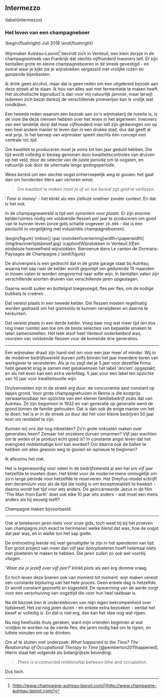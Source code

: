 
## Intermezzo

\label{intermezzo}

### Het leven van een champagneboer

\begin{flushright}
Juli 2018
\end{flushright}

Wijnmaker Autréau-Lasnot[^lasnot] bevindt zich in Venteuil, een klein dorpje in de champagnestreek van Frankrijk dat slechts vijfhonderd inwoners telt. Er zijn tientallen grote en kleine champagneboeren in de streek gevestigd - en overal waar je kijkt zie je wijnstokken vergezeld met vrolijke rozen en gonzende bijenkasten. 

Ik drink geen alcohol, maar dat is geen reden om een uitgebreid bezoek aan deze streek af te slaan. Ik hou van alles wat met fermentatie te maken heeft. Het alcoholische bijproduct is dan voor mij natuurlijk jammer, maar terwijl iedereen zich bezat dankzij de verschillende proeverijen kan ik vrolijk wat rondkijken. 

[^lasnot]: [http://www.champagne-autreau-lasnot.com/](http://www.champagne-autreau-lasnot.com/)

Een tweede reden waarom een bezoek aan zo'n wijnmakerij de moeite is, is de visie die deze mensen hebben over het leven in het algemeen. Inwoners van een landelijk dorp dat maar vijfhonderd man telt zijn gedwongen om op een heel andere manier te leven dan in een drukke stad, dus dat geeft al wat prijs. In het beroep van wijnmaker speelt slechts één concept een centrale rol: _tijd_. 

Om kwaliteit te produceren moet je soms tot tien jaar geduld hebben. Die tijd wordt volledig in beslag genomen door kwaliteitscontroles van druiven op het veld, door de selectie van de juiste periode om te oogsten, en natuurlijk ook door de uitermate lange gistingsperiode. 

Wees bereid om een slechte oogst onherroepelijk weg te gooien: het gaat dan om honderden liters aan verloren winst. 

> _Om kwaliteit te maken moet je af en toe bereid zijn geld te verliezen._



'_Time is money_' - het klinkt als een zielloze oneliner zonder context. En dat is het ook. 

In de champagnewereld is tijd een synoniem voor _plaats_. Er zijn enorme kelderruimtes nodig om voldoende flessen per jaar te produceren om goed van te kunnen leven (onze gids schatte ongeveer `10.000` - dat is een peulschil in vergelijking met industriële champagneboeren). 

\begin{figure}
    \mbox{} \par
    \noindent\centerimg[width=\paperwidth]{img/bw/overtijdsbesef.jpg}
    \caption[Wijnstokken in Venteuil.]{Een eindeloze hoeveelheid wijnstokken. Bienvenue dans Le canton de Dormans-Paysages de Champagne.}
\end{figure}


De druivenpers is een gedrocht dat in de grote garage staat bij Autréau, waarna het sap naar de kelder wordt gepompt om gedurende 15 maanden in inoxen vaten te worden omgevormd naar witte wijn. In tientallen vaten zijn verschillende soorten druiven van verschillende jaren opgeslagen. 

Daarna wordt suiker en bottelgist toegevoegd, fles per fles, om de nodige bubbels te creëren. 

Dat vereist plaats in een tweede kelder. Die flessen moeten regelmatig worden gedraaid om het gistresidu te kunnen verwijderen en daarna te herkurken. 

Dat vereist plaats in een derde kelder. Voeg daar nog wat meer tijd (en dus nog meer ruimte) aan toe om de beste selecties van bepaalde smaken te laten samensmelten. Het leek alsof heel Venteuil onderkelderd was, voorzien van voldoende flessen voor de komende drie generaties. 

* * *

Een wijnmaker draait zijn hand niet om voor een jaar meer of minder. Wij in de moderne bedrijfswereld durven zelfs binnen het jaar meerdere keren van werkgever te veranderen. Als je nu zegt dat je 5 jaar voor dezelfde firma hebt gewerkt krijg je samen met gelukwensen het label '_ancien_' opgeplakt, en als het even kan een extra verlofdag. 5 jaar voor een label ten opzichte van 10 jaar voor kwaliteitsvolle wijn.

Druivenvelden zijn in de streek erg duur: de concurrentie aast constant op lapjes grond. Voor grote champagnehuizen in Reims is die kostprijs verwaarloosbaar ten opzichte van een kleiner familiebedrijf zoals dat van Autréau. Ze zijn begonnen in 1932 en van generatie op generatie werd de grond binnen de familie gehouden. Dat is dan ook de enige manier om het te doen: het is er in de streek zo duur dat het voor kleine bedrijven 50 jaar kost om rendabel te zijn.

Kunnen wij ons dat nog inbeelden? Zo'n grote onkosten maken over generaties heen? Zomaar het onzekere durven omarmen? Vijf jaar wachten om te weten of je product écht goed is? In constante angst leven dat het evengoed middelmatige brol kan worden? Om daarna ook de ballen te hebben om alles gewoon weg te gooien en opnieuw te beginnen? 

Ik alleszins het niet. 

Het is tegenwoordig voor velen in de bedrijfswereld al een hel om vijf jaar hetzelfde te moeten doen. Het klinkt voor de moderne mens onmogelijk om zo'n lange periode voor hetzelfde te reserveren. Het Dreyfus-model schrijft een decennium voor als de tijd die nodig is om exceptionaliteit te kweken - daarna wordt het tijd voor iets anders. De geïncarneerde Jezus in de film 'The Man from Earth' doet ook elke 10 jaar iets anders - wat moet een mens anders als hij eeuwig leeft? 

Champagne maken bijvoorbeeld. 

* * *

Ook al betekenen jaren niets voor onze gids, toch weet hij bij het proeven van champagne zich exact te herinneren welke _blend_ dat was, hoe de oogst dat jaar was, en in welke ton het sap gistte. 

De ontmoeting leerde mij veel gematigder te zijn in het spenderen van tijd. Een groot project van meer dan vijf jaar doorploeteren hoeft helemaal niets met ploeteren te maken te hebben. Die jaren zullen zo ook wel voorbij vliegen. 

'_Waar zie je jezelf over vijf jaar?_' klinkt plots als een erg domme vraag.

En toch leven deze boeren ook van moment tot moment: wijn maken vereist een constante bijsturing van het hele proces. Geen enkele dag is hetzelfde. Er wordt constant geproefd en bijgesteld. De opwarming van de aarde zorgt voor een verschuiving van oogsttijd die voor hun heel tastbaar is. 

Na dit bezoek ben ik ondersteboven van mijn eigen bekrompenheid over tijdsbesef. Het zal nog jaren duren - en enkele extra bezoeken - eerdat het besef er volledig is. En dat is niet erg, dan kan het idee nog wat rijpen. 

Nu nog heelhuids thuis geraken, want mijn vrienden beginnen al wat vrolijker te worden na de vierde fles, die jaren nodig had om te rijpen, en luttele minuten om op te drinken. 

Om af te sluiten met onderzoek: _What happened to the Time? The Relationship of Occupational Therapy to Time_ [@pemberton2011happened]. Hierin staat het volgende als belangrijkste bevinding:

> _There is a connected relationship between time and occupation._

Dus toch.
